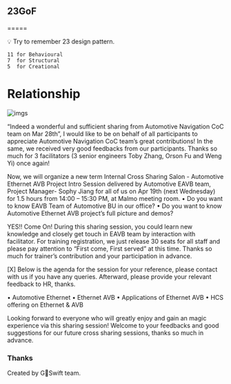 ## 23GoF

=====

💡 Try to remember 23 design pattern.

```
11 for Behavioural
7  for Structural
5  for Creational
```

# Relationship

![imgs](Design-Pattern-Relationships.jpg)

“Indeed a wonderful and sufficient sharing from Automotive Navigation CoC team on Mar 28th”, I would like to be on behalf of all participants to appreciate Automotive Navigation CoC team’s great contributions!
In the same, we received very good feedbacks from our participants. Thanks so much for 3 facilitators (3 senior engineers Toby Zhang, Orson Fu and Weng Yi) once again!

Now, we will organize a new term Internal Cross Sharing Salon - Automotive Ethernet AVB Project Intro Session delivered by Automotive EAVB team, Project Manager- Sophy Jiang for all of us on Apr 19th (next Wednesday) for 1.5 hours from 14:00 – 15:30 PM, at Malmo meeting room.
•       Do you want to know EAVB Team of Automotive BU in our office?
•       Do you want to know Automotive Ethernet AVB project’s full picture and demos?

YES!! Come On! During this sharing session, you could learn new knowledge and closely get touch in EAVB team by interaction with facilitator.
For training registration, we just release 30 seats for all staff and please pay attention to “First come, First served” at this time.  Thanks so much for trainer’s contribution and your participation in advance.

[X] Below is the agenda for the session for your reference, please contact with us if you have any queries.
Afterward, please provide your relevant feedback to HR, thanks.


•       Automotive Ethernet
•       Ethernet AVB
•       Applications of Ethernet AVB
•       HCS offering on Ethernet & AVB

Looking forward to everyone who will greatly enjoy and gain an magic experience via this sharing session!
Welcome to your feedbacks and good suggestions for our future cross sharing sessions, thanks so much in advance.

### Thanks

Created by GSwift team.
